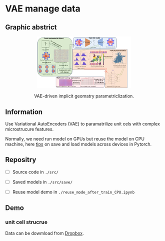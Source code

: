# VAE manage data
## Graphic abstrict 
<div align="center">
  <img src="./images/abstract.png" alt="An example image" width="300"/>
  <p> VAE-driven implicit geomatry parametriclization.</p>
</div>

## Information 
Use Variational AutoEncoders (VAE) to paramatrilize  unit cels with complex microstrucure features.

Normally, we need run model on GPUs but reuse the model on CPU machine, here [tips](https://pytorch.org/tutorials/recipes/recipes/save_load_across_devices.html) on save and load models across devices in Pytorch.


## Repositry

- [ ] Source code in `./src/`
- [ ] Saved models in `./src/save/`
- [ ] Reuse model demo in `./reuse_mode_after_train_CPU.ipynb`



## Demo

### unit cell strucrue

Data can be dowmload from [Dropbox](https://www.dropbox.com/scl/fo/xqdwyfjq1lhgu1pv7iqfu/h?rlkey=jlaoermw6k5sj107kzw5bj0fk&dl=0).





